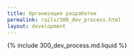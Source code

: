 ```yaml
---
title: Организация разработки
permalink: rails/300_dev_process.html
layout: development
---
```


{% include 300_dev_process.md.liquid %}